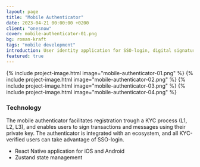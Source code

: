 ```yaml
---
layout: page
title: "Mobile Authenticator"
date: 2023-04-21 00:00:00 +0200
client: "onesnow"
cover: mobile-authenticator-01.png
bg: roman-kraft
tags: "mobile development"
introduction: User identity application for SSO-login, digital signatures and consent requests.
featured: true
---
```


{% include project-image.html image="mobile-authenticator-01.png" %}
{% include project-image.html image="mobile-authenticator-02.png" %}
{% include project-image.html image="mobile-authenticator-03.png" %}
{% include project-image.html image="mobile-authenticator-04.png" %}

### Technology

The mobile authenticator facilitates registration trough a KYC process (L1, L2, L3), and enables users to sign transactions and messages using their private key. The authenticator is integrated with an ecosystem, and all KYC-verified users can take advantage of SSO-login.

- React Native application for iOS and Android
- Zustand state management